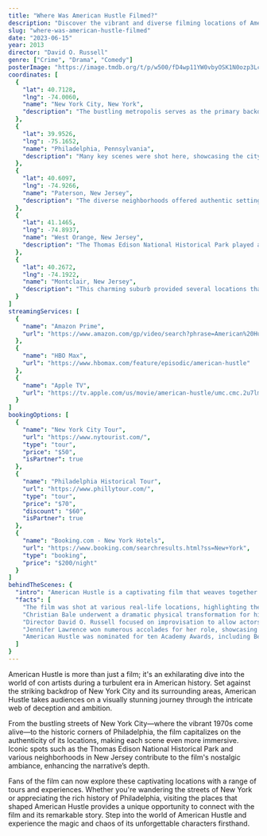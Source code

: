 ```yaml
---
title: "Where Was American Hustle Filmed?"
description: "Discover the vibrant and diverse filming locations of American Hustle, where incredible performances come to life against the backdrop of iconic landscapes."
slug: "where-was-american-hustle-filmed"
date: "2023-06-15"
year: 2013
director: "David O. Russell"
genre: ["Crime", "Drama", "Comedy"]
posterImage: "https://image.tmdb.org/t/p/w500/fD4wp11YW0vbyOSK1N0ozp3Lce5.jpg"
coordinates: [
  { 
    "lat": 40.7128, 
    "lng": -74.0060, 
    "name": "New York City, New York", 
    "description": "The bustling metropolis serves as the primary backdrop for the film, representing the vibrant 1970s."
  },
  { 
    "lat": 39.9526, 
    "lng": -75.1652, 
    "name": "Philadelphia, Pennsylvania", 
    "description": "Many key scenes were shot here, showcasing the city's historic architecture and urban landscapes."
  },
  { 
    "lat": 40.6097, 
    "lng": -74.9266, 
    "name": "Paterson, New Jersey", 
    "description": "The diverse neighborhoods offered authentic settings for character interactions throughout the film."
  },
  { 
    "lat": 41.1465, 
    "lng": -74.8937, 
    "name": "West Orange, New Jersey", 
    "description": "The Thomas Edison National Historical Park played a crucial role in establishing the film's period ambiance."
  },
  { 
    "lat": 40.2672, 
    "lng": -74.1922, 
    "name": "Montclair, New Jersey", 
    "description": "This charming suburb provided several locations that encapsulate the film's 1970s vibe."
  }
]
streamingServices: [
  {
    "name": "Amazon Prime",
    "url": "https://www.amazon.com/gp/video/search?phrase=American%20Hustle"
  },
  {
    "name": "HBO Max",
    "url": "https://www.hbomax.com/feature/episodic/american-hustle"
  },
  {
    "name": "Apple TV",
    "url": "https://tv.apple.com/us/movie/american-hustle/umc.cmc.2u7lmbhxmbpgyachtokz7dd8u"
  }
]
bookingOptions: [
  {
    "name": "New York City Tour",
    "url": "https://www.nytourist.com/",
    "type": "tour",
    "price": "$50",
    "isPartner": true
  },
  {
    "name": "Philadelphia Historical Tour",
    "url": "https://www.phillytour.com/",
    "type": "tour",
    "price": "$70",
    "discount": "$60",
    "isPartner": true
  },
  {
    "name": "Booking.com - New York Hotels",
    "url": "https://www.booking.com/searchresults.html?ss=New+York",
    "type": "booking",
    "price": "$200/night"
  }
]
behindTheScenes: {
  "intro": "American Hustle is a captivating film that weaves together a tale of ambition, deception, and the human spirit along with standout performances from an ensemble cast. With its setting primarily in the vibrant cities of New York and Philadelphia, the film captures the essence of the 1970s era in America.",
  "facts": [
    "The film was shot at various real-life locations, highlighting the rich history and culture of the East Coast.",
    "Christian Bale underwent a dramatic physical transformation for his role, gaining 43 pounds to portray his character authentically.",
    "Director David O. Russell focused on improvisation to allow actors to bring their characters to life in a genuine way.",
    "Jennifer Lawrence won numerous accolades for her role, showcasing her versatility and talent within the ensemble cast.",
    "American Hustle was nominated for ten Academy Awards, including Best Picture, highlighting its critical acclaim and impact on cinema."
  ]
}
---
```


<AmericanHustleGuide />

American Hustle is more than just a film; it's an exhilarating dive into the world of con artists during a turbulent era in American history. Set against the striking backdrop of New York City and its surrounding areas, American Hustle takes audiences on a visually stunning journey through the intricate web of deception and ambition.

From the bustling streets of New York City—where the vibrant 1970s come alive—to the historic corners of Philadelphia, the film capitalizes on the authenticity of its locations, making each scene even more immersive. Iconic spots such as the Thomas Edison National Historical Park and various neighborhoods in New Jersey contribute to the film's nostalgic ambiance, enhancing the narrative’s depth.

Fans of the film can now explore these captivating locations with a range of tours and experiences. Whether you're wandering the streets of New York or appreciating the rich history of Philadelphia, visiting the places that shaped American Hustle provides a unique opportunity to connect with the film and its remarkable story. Step into the world of American Hustle and experience the magic and chaos of its unforgettable characters firsthand.